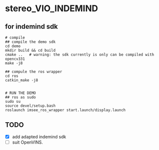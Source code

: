 # stereo_VIO_INDEMIND

## for indemind sdk
```shell
# compile
## compile the demo sdk
cd demo
mkdir build && cd build
cmake ..   # warning: the sdk currently is only can be compiled with opencv331
make -j8

## compule the ros wrapper
cd ros
catkin_make -j8


# RUN THE DEMO
## ros as sudo
sudo su
source devel/setup.bash
roslaunch imsee_ros_wrapper start.launch/display.launch
```



## TODO
- [X] add adapted indemind sdk
- [ ] suit OpenVINS.